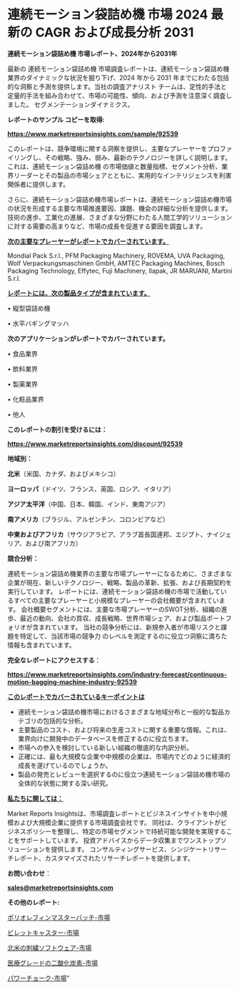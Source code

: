 # 連続モーション袋詰め機 市場 2024 最新の CAGR および成長分析 2031

<strong>連続モーション袋詰め機 市場レポート、2024年から2031年</strong>

最新の 連続モーション袋詰め機 市場調査レポートは、連続モーション袋詰め機 業界のダイナミックな状況を掘り下げ、2024 年から 2031 年までにわたる包括的な洞察と予測を提供します。当社の調査アナリスト チームは、定性的手法と定量的手法を組み合わせて、市場の可能性、傾向、および予測を注意深く調査しました。 セグメンテーションダイナミクス。



<strong>レポートのサンプル コピーを取得:</strong> <a href=https://www.marketreportsinsights.com/sample/92539>

<strong><u>https://www.marketreportsinsights.com/sample/92539</u></strong></a>

このレポートは、競争環境に関する洞察を提供し、主要なプレーヤーをプロファイリングし、その戦略、強み、弱み、最新のテクノロジーを詳しく説明します。 これは、連続モーション袋詰め機 の市場価値と数量指標、セグメント分析、業界リーダーとその製品の市場シェアとともに、実用的なインテリジェンスを利害関係者に提供します。

さらに、連続モーション袋詰め機市場レポートは、連続モーション袋詰め機市場の状況を形成する主要な市場推進要因、課題、機会の詳細な分析を提供します。 技術の進歩、工業化の進展、さまざまな分野にわたる人間工学的ソリューションに対する需要の高まりなど、市場の成長を促進する要因を調査します。



<strong><u>次の主要なプレーヤーがレポートでカバーされています。</u></strong>

Mondial Pack S.r.l., PFM Packaging Machinery, ROVEMA, UVA Packaging, Wolf Verpackungsmaschinen GmbH, AMTEC Packaging Machines, Bosch Packaging Technology, Effytec, Fuji Machinery, Ilapak, JR MARUANI, Martini S.r.l.



<strong><u><b>レポートには、次の製品タイプが含まれています。</b></u></strong>

• 縦型袋詰め機

• 水平バギングマッハ



<strong><b>次のアプリケーションがレポートでカバーされています。</b></strong>

• 食品業界

• 飲料業界

• 製薬業界

• 化粧品業界

• 他人



<strong><b>このレポートの割引を受けるには：</b></strong><a href=https://www.marketreportsinsights.com/discount/92539>

<strong><u>https://www.marketreportsinsights.com/discount/92539</u></strong></a>



<strong>地域別：</strong>



<strong>北米</strong>（米国、カナダ、およびメキシコ）



<strong>ヨーロッパ</strong>（ドイツ、フランス、英国、ロシア、イタリア）



<strong>アジア太平洋</strong>（中国、日本、韓国、インド、東南アジア）



<strong>南アメリカ</strong>（ブラジル、アルゼンチン、コロンビアなど）



<strong>中東およびアフリカ</strong>（サウジアラビア、アラブ首長国連邦、エジプト、ナイジェリア、および南アフリカ）



<strong>競合分析：</strong>

連続モーション袋詰め機業界の主要な市場プレーヤーになるために、さまざまな企業が現在、新しいテクノロジー、戦略、製品の革新、拡張、および長期契約を実行しています。 レポートには、連続モーション袋詰め機の市場で活動しているすべての主要なプレーヤーと小規模なプレーヤーの会社概要が含まれています。 会社概要セグメントには、主要な市場プレーヤーのSWOT分析、組織の進歩、最近の動向、会社の買収、成長戦略、世界市場シェア、および製品ポートフォリオが含まれています。 当社の競争分析には、新規参入者が市場リスクと課題を特定して、当該市場の競争力 のレベルを測定するのに役立つ洞察に満ちた情報も含まれています。



<strong>完全なレポートにアクセスする</strong>：

<a href=https://www.marketreportsinsights.com/industry-forecast/continuous-motion-bagging-machine-industry-92539>

<strong><u>https://www.marketreportsinsights.com/industry-forecast/continuous-motion-bagging-machine-industry-92539</u></strong></a>



<strong><u><b>このレポートでカバーされているキーポイントは</b></u></strong>
<ul>
  <li>連続モーション袋詰め機市場におけるさまざまな地域分布と一般的な製品カテゴリの包括的な分析。</li>
  <li>主要製品のコスト、および将来の生産コストに関する重要な情報。これは、業界向けに開発中のデータベースを修正するのに役立ちます。</li>
  <li>市場への参入を検討している新しい組織の徹底的な内訳分析。</li>
  <li>正確には、最も大規模な企業や中規模の企業は、市場内でどのように経済的成長を遂げているのでしょうか。</li>
  <li>製品の発売とレビューを選択するのに役立つ連続モーション袋詰め機市場の全体的な状態に関する深い研究。</li>
</ul>


<strong><u><b>私たちに関しては：</b></u></strong>

Market Reports Insightsは、市場調査レポートとビジネスインサイトを中小規模および大規模企業に提供する市場調査会社です。 同社は、クライアントがビジネスポリシーを整理し、特定の市場セグメントで持続可能な開発を実現することをサポートしています。 投資アドバイスからデータ収集までワンストップソリューションを提供します。 コンサルティングサービス、シンジケートリサーチレポート、カスタマイズされたリサーチレポートを提供します。



<strong><b>お問い合わせ</b></strong>：

<a href=mailto:sales@marketreportsinsights.com>

<strong><u>sales@marketreportsinsights.com</u></strong></a>



<strong>その他のレポート:</strong>

<a href=https://www.linkedin.com/pulse/ポリオレフィンマスターバッチ-市場-2023-swot-分析と最新イノベーション-naq3f/>ポリオレフィンマスターバッチ-市場</a>

<a href=https://www.linkedin.com/pulse/ビレットキャスター-市場-2023-競争分析と事業成長-2030-data-dive-discoveries-24-analysis-slj4f/>ビレットキャスター-市場</a>

<a href=https://www.linkedin.com/pulse/北米の刺繍ソフトウェア-市場-2023-最新の-cagr-および成長分析-httmf/>北米の刺繍ソフトウェア-市場</a>

<a href=https://www.linkedin.com/pulse/医療グレードの二酸化炭素-市場-2023-収益と成長ドライバー-2030-fziuf/>医療グレードの二酸化炭素-市場</a>

<a href=https://www.linkedin.com/pulse/パワーチョーク-市場-2023-swot-分析と成長率-2030-pr-news-hub-negrf/>パワーチョーク-市場</a>"
